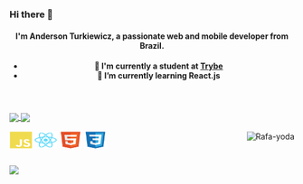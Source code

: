 ### Hi there 👋

<header>
<h4>I'm Anderson Turkiewicz, a passionate web and mobile developer from Brazil.<h4>
<ul>
  <li>🔭 I'm currently a student at <a href="https://www.betrybe.com/" target="_blank">Trybe</a></li>
  <li>🌱 I’m currently learning React.js</li>
</ul>
</header>

<main>
  <a href="https://github-readme-stats.vercel.app/api?username=andersontrkz&hide=stars,issues&count_private=true&show_icons=true&theme=vision-friendly-dark">
    <img height="180em" align="center" src="https://github-readme-stats.vercel.app/api?username=andersontrkz&hide=stars,issues&count_private=true&show_icons=true&theme=vision-friendly-dark" />
  </a>
  <a href="https://github-readme-stats.vercel.app/api/top-langs/?username=andersontrkz&layout=compact&theme=vision-friendly-dark">
    <img height="180em" align="center" src="https://github-readme-stats.vercel.app/api/top-langs/?username=andersontrkz&layout=compact&theme=vision-friendly-dark" />
  </a>
</main>

<footer>
<div style="display: inline_block"><br>
  <link rel="stylesheet" href="https://cdn.jsdelivr.net/gh/devicons/devicon@v2.11.0/devicon.min.css">
  <img align="center" alt="js" height="30" width="40" src="https://raw.githubusercontent.com/devicons/devicon/master/icons/javascript/javascript-plain.svg">
  <img align="center" alt="react" height="30" width="40" src="https://raw.githubusercontent.com/devicons/devicon/master/icons/react/react-original.svg">
  <img align="center" alt="html" height="30" width="40" src="https://raw.githubusercontent.com/devicons/devicon/master/icons/html5/html5-original.svg">
  <img align="center" alt="css" height="30" width="40" src="https://raw.githubusercontent.com/devicons/devicon/master/icons/css3/css3-original.svg">
  <img align="right" alt="Rafa-yoda" src="https://cdn.discordapp.com/attachments/795358919417397249/825430589581688872/hi.gif">
</div>

  ##

  <div>
  
  <a href="#" target="_blank"><img src="https://i.imgur.com/t51HrPx.gif" target="_blank"></a>
</div>
</footer>

<!--
**andersontrkz/andersontrkz** is a ✨ _special_ ✨ repository because its `README.md` (this file) appears on your GitHub profile.

Here are some ideas to get you started:

- 🔭 I’m currently working on ...
- 👯 I’m looking to collaborate on ...
- 🤔 I’m looking for help with ...
- 💬 Ask me about ...
- 📫 How to reach me: ...
- 😄 Pronouns: ...
- ⚡ Fun fact: ...



[![Anurag's GitHub stats](https://github-readme-stats.vercel.app/api?username=andersontrkz&hide=stars,issues&count_private=true&show_icons=true&theme=vision-friendly-dark)](https://github.com/andersontrkz/github-readme-stats)

[![Top Langs](https://github-readme-stats.vercel.app/api/top-langs/?username=andersontrkz&layout=compact&theme=vision-friendly-dark)](https://github.com/andersontrkz/github-readme-stats)
-->
